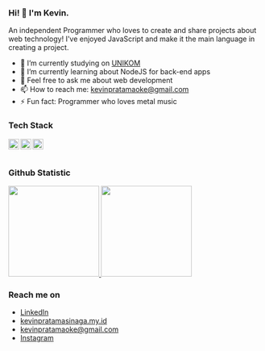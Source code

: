 ### Hi! 👋 I'm Kevin.

An independent Programmer who loves to create and share projects about web technology! I've enjoyed JavaScript and make it the main language in creating a project.

- 🔭 I’m currently studying on <a href="https://www.unikom.ac.id/">UNIKOM</a>
- 🌱 I’m currently learning about NodeJS for back-end apps
- 💬 Feel free to ask me about web development
- 📫 How to reach me: kevinpratamaoke@gmail.com
- ⚡ Fun fact: Programmer who loves metal music

### Tech Stack
  <a href="#"><img align="left" alt="JavaScript" title="JavaScript" width="21px" src="https://upload.wikimedia.org/wikipedia/commons/9/99/Unofficial_JavaScript_logo_2.svg" /></a>
  <a href="https://nodejs.org/"><img align="left" alt="NodeJS" title="NodeJS" width="21px" src="https://seeklogo.com/images/N/nodejs-logo-FBE122E377-seeklogo.com.png" /></a>
  <a href="https://reactjs.org/"><img align="left" alt="React" title="React" width="21px" src="https://cdn.worldvectorlogo.com/logos/react-2.svg" /></a>
  <br>
  <br>
  
### Github Statistic
<p align="left">
<a href="https://github.com/v1n010801">
  <img height="180em" src="https://github-readme-stats-eight-theta.vercel.app/api?username=gilangadhan&show_icons=true&theme=algolia&include_all_commits=true&count_private=true"/>
  <img height="180em" src="https://github-readme-stats-eight-theta.vercel.app/api/top-langs/?username=gilangadhan&layout=compact&langs_count=8&theme=algolia"/>
</a>
</p>

### Reach me on
- <a href="https://www.linkedin.com/in/kevin-pratama-sinaga-1b084a1b8/">LinkedIn</a>
- <a href="https://kevinpratamasinaga.my.id/">kevinpratamasinaga.my.id</a>
- kevinpratamaoke@gmail.com
- <a href="https://www.instagram.com/v1n.css/">Instagram</a>
